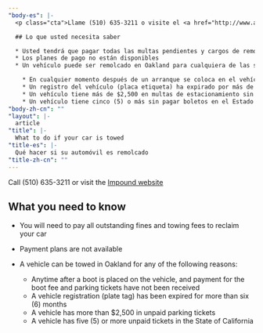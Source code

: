 ```yaml
---
"body-es": |-
  <p class="cta">Llame (510) 635-3211 o visite el <a href="http://www.abimpound.com/towed.html">sitio web de depósito municipal</a></p>

  ## Lo que usted necesita saber

  * Usted tendrá que pagar todas las multas pendientes y cargos de remolque para recuperar su coche
  * Los planes de pago no están disponibles
  * Un vehículo puede ser remolcado en Oakland para cualquiera de las siguientes razones:

    * En cualquier momento después de un arranque se coloca en el vehículo, y el pago de los billetes de tarifa de arranque y de estacionamiento no se han recibido
    * Un registro del vehículo (placa etiqueta) ha expirado por más de seis (6) meses
    * Un vehículo tiene más de $2,500 en multas de estacionamiento sin pagar
    * Un vehículo tiene cinco (5) o más sin pagar boletos en el Estado de California
"body-zh-cn": ""
"layout": |-
  article
"title": |-
  What to do if your car is towed
"title-es": |-
  Qué hacer si su automóvil es remolcado
"title-zh-cn": ""
---
```

<p class="cta">Call (510) 635-3211 or visit the <a href="http://www.abimpound.com/towed.html">Impound website</a></p>

## What you need to know

* You will need to pay all outstanding fines and towing fees to reclaim your car
* Payment plans are not available 
* A vehicle can be towed in Oakland for any of the following reasons:

  * Anytime after a boot is placed on the vehicle, and payment for the boot fee and parking tickets have not been received
  * A vehicle registration (plate tag) has been expired for more than six (6) months
  * A vehicle has more than $2,500 in unpaid parking tickets
  * A vehicle has five (5) or more unpaid tickets in the State of California

